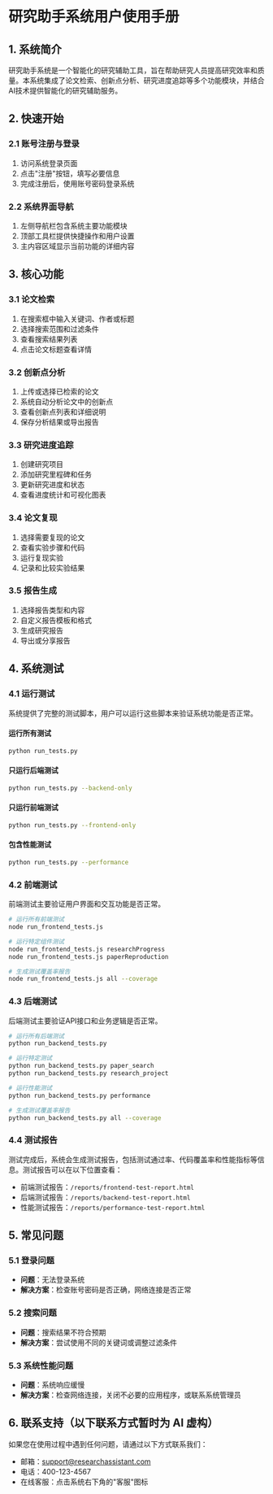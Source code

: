 # 研究助手系统用户使用手册

## 1. 系统简介

研究助手系统是一个智能化的研究辅助工具，旨在帮助研究人员提高研究效率和质量。本系统集成了论文检索、创新点分析、研究进度追踪等多个功能模块，并结合AI技术提供智能化的研究辅助服务。

## 2. 快速开始

### 2.1 账号注册与登录
1. 访问系统登录页面
2. 点击"注册"按钮，填写必要信息
3. 完成注册后，使用账号密码登录系统

### 2.2 系统界面导航
1. 左侧导航栏包含系统主要功能模块
2. 顶部工具栏提供快捷操作和用户设置
3. 主内容区域显示当前功能的详细内容

## 3. 核心功能

### 3.1 论文检索
1. 在搜索框中输入关键词、作者或标题
2. 选择搜索范围和过滤条件
3. 查看搜索结果列表
4. 点击论文标题查看详情

### 3.2 创新点分析
1. 上传或选择已检索的论文
2. 系统自动分析论文中的创新点
3. 查看创新点列表和详细说明
4. 保存分析结果或导出报告

### 3.3 研究进度追踪
1. 创建研究项目
2. 添加研究里程碑和任务
3. 更新研究进度和状态
4. 查看进度统计和可视化图表

### 3.4 论文复现
1. 选择需要复现的论文
2. 查看实验步骤和代码
3. 运行复现实验
4. 记录和比较实验结果

### 3.5 报告生成
1. 选择报告类型和内容
2. 自定义报告模板和格式
3. 生成研究报告
4. 导出或分享报告

## 4. 系统测试

### 4.1 运行测试
系统提供了完整的测试脚本，用户可以运行这些脚本来验证系统功能是否正常。

#### 运行所有测试
```bash
python run_tests.py
```

#### 只运行后端测试
```bash
python run_tests.py --backend-only
```

#### 只运行前端测试
```bash
python run_tests.py --frontend-only
```

#### 包含性能测试
```bash
python run_tests.py --performance
```

### 4.2 前端测试
前端测试主要验证用户界面和交互功能是否正常。

```bash
# 运行所有前端测试
node run_frontend_tests.js

# 运行特定组件测试
node run_frontend_tests.js researchProgress
node run_frontend_tests.js paperReproduction

# 生成测试覆盖率报告
node run_frontend_tests.js all --coverage
```

### 4.3 后端测试
后端测试主要验证API接口和业务逻辑是否正常。

```bash
# 运行所有后端测试
python run_backend_tests.py

# 运行特定测试
python run_backend_tests.py paper_search
python run_backend_tests.py research_project

# 运行性能测试
python run_backend_tests.py performance

# 生成测试覆盖率报告
python run_backend_tests.py all --coverage
```

### 4.4 测试报告
测试完成后，系统会生成测试报告，包括测试通过率、代码覆盖率和性能指标等信息。测试报告可以在以下位置查看：

- 前端测试报告：`/reports/frontend-test-report.html`
- 后端测试报告：`/reports/backend-test-report.html`
- 性能测试报告：`/reports/performance-test-report.html`

## 5. 常见问题

### 5.1 登录问题
- **问题**：无法登录系统
- **解决方案**：检查账号密码是否正确，网络连接是否正常

### 5.2 搜索问题
- **问题**：搜索结果不符合预期
- **解决方案**：尝试使用不同的关键词或调整过滤条件

### 5.3 系统性能问题
- **问题**：系统响应缓慢
- **解决方案**：检查网络连接，关闭不必要的应用程序，或联系系统管理员

## 6. 联系支持（以下联系方式暂时为 AI 虚构）

如果您在使用过程中遇到任何问题，请通过以下方式联系我们：

- 邮箱：support@researchassistant.com
- 电话：400-123-4567
- 在线客服：点击系统右下角的"客服"图标